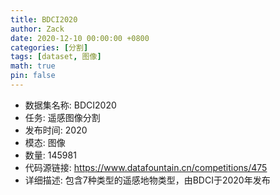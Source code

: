 ```yaml
---
title: BDCI2020
author: Zack
date: 2020-12-10 00:00:00 +0800
categories: [分割]
tags: [dataset, 图像]
math: true
pin: false
---
```

- 数据集名称: BDCI2020
- 任务: 遥感图像分割
- 发布时间: 2020
- 模态: 图像
- 数量: 145981
- 代码源链接: https://www.datafountain.cn/competitions/475
- 详细描述: 包含7种类型的遥感地物类型，由BDCI于2020年发布
